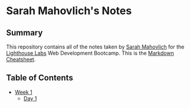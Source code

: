 # Sarah Mahovlich's Notes

## Summary
This repository contains all of the notes taken by [Sarah Mahovlich](https://github.com/SarahMahovlich) for the [Lighthouse Labs](https://www.lighthouselabs.ca/) Web Development Bootcamp. This is the [Markdown Cheatsheet](https://github.com/adam-p/markdown-here/wiki/Markdown-Cheatsheet).

## Table of Contents
* [Week 1](/Week_1)
  * [Day 1](/Week_1/Day_1)


